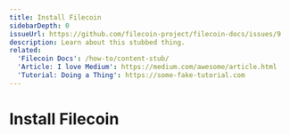 ```yaml
---
title: Install Filecoin
sidebarDepth: 0
issueUrl: https://github.com/filecoin-project/filecoin-docs/issues/9
description: Learn about this stubbed thing.
related:
  'Filecoin Docs': /how-to/content-stub/
  'Article: I love Medium': https://medium.com/awesome/article.html
  'Tutorial: Doing a Thing': https://some-fake-tutorial.com
---
```


# Install Filecoin 

<ContentStatus />
